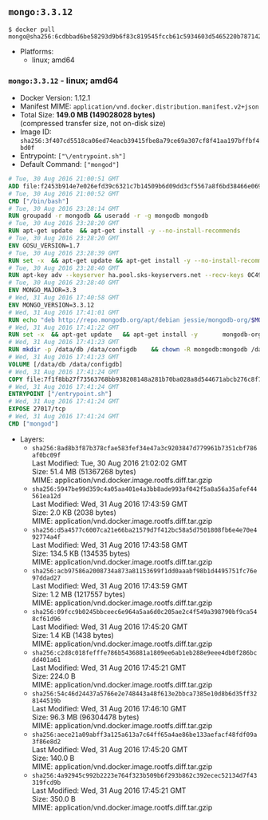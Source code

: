 ## `mongo:3.3.12`

```console
$ docker pull mongo@sha256:6cdbbad6be58293d9b6f83c819545fccb61c5934603d5465220b78714204b9c2
```

-	Platforms:
	-	linux; amd64

### `mongo:3.3.12` - linux; amd64

-	Docker Version: 1.12.1
-	Manifest MIME: `application/vnd.docker.distribution.manifest.v2+json`
-	Total Size: **149.0 MB (149028028 bytes)**  
	(compressed transfer size, not on-disk size)
-	Image ID: `sha256:3f407cd5518ca06ed74eacb39415fbe8a79ce69a307cf8f41aa197bffbf4bd0f`
-	Entrypoint: `["\/entrypoint.sh"]`
-	Default Command: `["mongod"]`

```dockerfile
# Tue, 30 Aug 2016 21:00:51 GMT
ADD file:f2453b914e7e026efd39c6321c7b14509b6d09dd3cf5567a8f6bd38466e06954 in / 
# Tue, 30 Aug 2016 21:00:52 GMT
CMD ["/bin/bash"]
# Tue, 30 Aug 2016 23:28:14 GMT
RUN groupadd -r mongodb && useradd -r -g mongodb mongodb
# Tue, 30 Aug 2016 23:28:20 GMT
RUN apt-get update 	&& apt-get install -y --no-install-recommends 		numactl 	&& rm -rf /var/lib/apt/lists/*
# Tue, 30 Aug 2016 23:28:20 GMT
ENV GOSU_VERSION=1.7
# Tue, 30 Aug 2016 23:28:39 GMT
RUN set -x 	&& apt-get update && apt-get install -y --no-install-recommends ca-certificates wget && rm -rf /var/lib/apt/lists/* 	&& wget -O /usr/local/bin/gosu "https://github.com/tianon/gosu/releases/download/$GOSU_VERSION/gosu-$(dpkg --print-architecture)" 	&& wget -O /usr/local/bin/gosu.asc "https://github.com/tianon/gosu/releases/download/$GOSU_VERSION/gosu-$(dpkg --print-architecture).asc" 	&& export GNUPGHOME="$(mktemp -d)" 	&& gpg --keyserver ha.pool.sks-keyservers.net --recv-keys B42F6819007F00F88E364FD4036A9C25BF357DD4 	&& gpg --batch --verify /usr/local/bin/gosu.asc /usr/local/bin/gosu 	&& rm -r "$GNUPGHOME" /usr/local/bin/gosu.asc 	&& chmod +x /usr/local/bin/gosu 	&& gosu nobody true 	&& apt-get purge -y --auto-remove ca-certificates wget
# Tue, 30 Aug 2016 23:28:40 GMT
RUN apt-key adv --keyserver ha.pool.sks-keyservers.net --recv-keys 0C49F3730359A14518585931BC711F9BA15703C6
# Tue, 30 Aug 2016 23:28:40 GMT
ENV MONGO_MAJOR=3.3
# Wed, 31 Aug 2016 17:40:58 GMT
ENV MONGO_VERSION=3.3.12
# Wed, 31 Aug 2016 17:41:01 GMT
RUN echo "deb http://repo.mongodb.org/apt/debian jessie/mongodb-org/$MONGO_MAJOR main" > /etc/apt/sources.list.d/mongodb-org.list
# Wed, 31 Aug 2016 17:41:22 GMT
RUN set -x 	&& apt-get update 	&& apt-get install -y 		mongodb-org-unstable=$MONGO_VERSION 		mongodb-org-unstable-server=$MONGO_VERSION 		mongodb-org-unstable-shell=$MONGO_VERSION 		mongodb-org-unstable-mongos=$MONGO_VERSION 		mongodb-org-unstable-tools=$MONGO_VERSION 	&& rm -rf /var/lib/apt/lists/* 	&& rm -rf /var/lib/mongodb 	&& mv /etc/mongod.conf /etc/mongod.conf.orig
# Wed, 31 Aug 2016 17:41:23 GMT
RUN mkdir -p /data/db /data/configdb 	&& chown -R mongodb:mongodb /data/db /data/configdb
# Wed, 31 Aug 2016 17:41:23 GMT
VOLUME [/data/db /data/configdb]
# Wed, 31 Aug 2016 17:41:24 GMT
COPY file:7f1f8bb27f73563768bb938208148a281b70ba028a8d544671abcb276c8f741c in /entrypoint.sh 
# Wed, 31 Aug 2016 17:41:24 GMT
ENTRYPOINT ["/entrypoint.sh"]
# Wed, 31 Aug 2016 17:41:24 GMT
EXPOSE 27017/tcp
# Wed, 31 Aug 2016 17:41:24 GMT
CMD ["mongod"]
```

-	Layers:
	-	`sha256:8ad8b3f87b378cfae583fef34e47a3c9203847d779961b7351cbf786af0bc09f`  
		Last Modified: Tue, 30 Aug 2016 21:02:02 GMT  
		Size: 51.4 MB (51367268 bytes)  
		MIME: application/vnd.docker.image.rootfs.diff.tar.gzip
	-	`sha256:5947be99d359c4a05aa401e4a3bb8ade993af042f5a8a56a35afef44561ea12d`  
		Last Modified: Wed, 31 Aug 2016 17:43:59 GMT  
		Size: 2.0 KB (2038 bytes)  
		MIME: application/vnd.docker.image.rootfs.diff.tar.gzip
	-	`sha256:d5a4577c6007ca21e66ba21579d7f412bc58a5d7501808fb6e4e70e492774a4f`  
		Last Modified: Wed, 31 Aug 2016 17:43:58 GMT  
		Size: 134.5 KB (134535 bytes)  
		MIME: application/vnd.docker.image.rootfs.diff.tar.gzip
	-	`sha256:acb97586a2008734a873a81153699f1dd0aaabf98b1d4495751fc76e97ddad27`  
		Last Modified: Wed, 31 Aug 2016 17:43:59 GMT  
		Size: 1.2 MB (1217557 bytes)  
		MIME: application/vnd.docker.image.rootfs.diff.tar.gzip
	-	`sha256:09fcc9b0245bbceec6e964a5aa6d0c205ae2c4f549a398790bf9ca548cf61d96`  
		Last Modified: Wed, 31 Aug 2016 17:45:20 GMT  
		Size: 1.4 KB (1438 bytes)  
		MIME: application/vnd.docker.image.rootfs.diff.tar.gzip
	-	`sha256:c2d8c018fefffe786b5436881a1809ee6ab1eb288e9eee4db0f286bcdd401a61`  
		Last Modified: Wed, 31 Aug 2016 17:45:21 GMT  
		Size: 224.0 B  
		MIME: application/vnd.docker.image.rootfs.diff.tar.gzip
	-	`sha256:54c46d24437a5766e2e748443a48f613e2bbca7385e10d8b6d35ff328144519b`  
		Last Modified: Wed, 31 Aug 2016 17:46:10 GMT  
		Size: 96.3 MB (96304478 bytes)  
		MIME: application/vnd.docker.image.rootfs.diff.tar.gzip
	-	`sha256:aece21a09abff3a125a613a7c64ff65a4ae86be133aefacf48fdf09a3f86e8d2`  
		Last Modified: Wed, 31 Aug 2016 17:45:20 GMT  
		Size: 140.0 B  
		MIME: application/vnd.docker.image.rootfs.diff.tar.gzip
	-	`sha256:4a92945c992b2223e764f323b509b6f293b862c392ecec52134d7f43319fcd9b`  
		Last Modified: Wed, 31 Aug 2016 17:45:21 GMT  
		Size: 350.0 B  
		MIME: application/vnd.docker.image.rootfs.diff.tar.gzip
